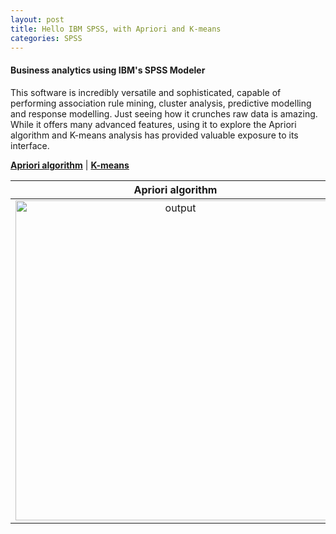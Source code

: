 ```yaml
---
layout: post
title: Hello IBM SPSS, with Apriori and K-means
categories: SPSS
---
```


#### Business analytics using IBM's SPSS Modeler

This software is incredibly versatile and sophisticated, capable of performing association rule mining, cluster analysis, predictive modelling and response modelling. Just seeing how it crunches raw data is amazing. While it offers many advanced features, using it to explore the Apriori algorithm and K-means analysis has provided valuable exposure to its interface.

 <a  style="font-weight:bold" href="https://KenYeoKP.github.io/mystuff/1-SPSS-Apriori/">Apriori algorithm</a> | 
 <a  style="font-weight:bold" href="https://KenYeoKP.github.io/mystuff/2-SPSS-KMeans/">K-means</a>

Apriori algorithm     | K-means               
:---------------------: | :---------------------: 
<img width="512" alt="output" src="https://github.com/KenYeoKP/KenYeoKP.github.io/assets/167163077/7cab55af-9890-4e61-abe5-516231205979"> | ![kmeansoutput](https://github.com/KenYeoKP/KenYeoKP.github.io/assets/167163077/1619ffa1-b481-4197-87f8-d78f20b7733e)

